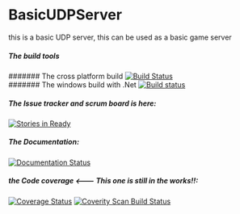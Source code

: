 # BasicUDPServer
this is a basic UDP server, this can be used as a basic game server


##### The build tools

####### The cross platform build
[![Build Status](https://travis-ci.org/HeadhunterXamd/BasicUDPServer.svg?branch=master)](https://travis-ci.org/HeadhunterXamd/BasicUDPServer)<br/> 
####### The windows build with .Net
[![Build status](https://ci.appveyor.com/api/projects/status/np05m6l0f60t8pcp?retina=true)](https://ci.appveyor.com/project/HeadhunterXamd/basicudpserver)


##### The Issue tracker and scrum board is here:
[![Stories in Ready](https://badge.waffle.io/HeadhunterXamd/BasicUDPServer.svg?label=ready&title=Ready)](http://waffle.io/HeadhunterXamd/BasicUDPServer)

##### The Documentation:
[![Documentation Status](https://readthedocs.org/projects/basicudpserver/badge/?version=latest)](http://basicudpserver.readthedocs.org/en/latest/?badge=latest)
  

##### the Code coverage <--- This one is still in the works!!:
[![Coverage Status](https://coveralls.io/repos/github/HeadhunterXamd/BasicUDPServer/badge.svg?branch=master)](https://coveralls.io/github/HeadhunterXamd/BasicUDPServer?branch=master)
<a href="https://scan.coverity.com/projects/headhunterxamd-basicudpserver">
  <img alt="Coverity Scan Build Status"
       src="https://scan.coverity.com/projects/6393/badge.svg"/>
</a>

